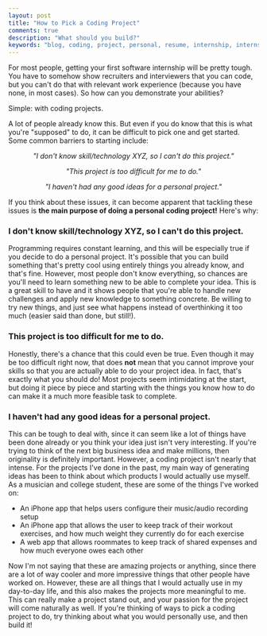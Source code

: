 ```yaml
---
layout: post
title: "How to Pick a Coding Project"
comments: true
description: "What should you build?"
keywords: "blog, coding, project, personal, resume, internship, internships"
---
```


For most people, getting your first software internship will be pretty tough. You have to somehow show recruiters and interviewers that you can code, but you can't do that with relevant work experience (because you have none, in most cases). So how can you demonstrate your abilities?

Simple: with coding projects.

A lot of people already know this. But even if you do know that this is what you're "supposed" to do, it can be difficult to pick one and get started. Some common barriers to starting include:

<div style="text-align: center">
    <p style="font-style: italic">"I don't know skill/technology XYZ, so I can't do this project."</p>
    <p style="font-style: italic">"This project is too difficult for me to do."</p>
    <p style="font-style: italic">"I haven't had any good ideas for a personal project."</p>
</div>

If you think about these issues, it can become apparent that tackling these issues is **the main purpose of doing a personal coding project!** Here's why:

### I don't know skill/technology XYZ, so I can't do this project.

Programming requires constant learning, and this will be especially true if you decide to do a personal project. It's possible that you can build something that's pretty cool using entirely things you already know, and that's fine. However, most people don't know everything, so chances are you'll need to learn something new to be able to complete your idea. This is a great skill to have and it shows people that you're able to handle new challenges and apply new knowledge to something concrete. Be willing to try new things, and just see what happens instead of overthinking it too much (easier said than done, but still!).

### This project is too difficult for me to do.

Honestly, there's a chance that this could even be true. Even though it may be too difficult right now, that does **not** mean that you cannot improve your skills so that you are actually able to do your project idea. In fact, that's exactly what you should do! Most projects seem intimidating at the start, but doing it piece by piece and starting with the things you know how to do can make it a much more feasible task to complete.

### I haven't had any good ideas for a personal project.

This can be tough to deal with, since it can seem like a lot of things have been done already or you think your idea just isn't very interesting. If you're trying to think of the next big business idea and make millions, then originality is definitely important. However, a coding project isn't nearly that intense. For the projects I've done in the past, my main way of generating ideas has been to think about which products I would actually use myself. As a musician and college student, these are some of the things I've worked on:

- An iPhone app that helps users configure their music/audio recording setup
- An iPhone app that allows the user to keep track of their workout exercises, and how much weight they currently do for each exercise
- A web app that allows roommates to keep track of shared expenses and how much everyone owes each other

Now I'm not saying that these are amazing projects or anything, since there are a lot of way cooler and more impressive things that other people have worked on. However, these are all things that I would actually use in my day-to-day life, and this also makes the projects more meaningful to me. This can really make a project stand out, and your passion for the project will come naturally as well. If you're thinking of ways to pick a coding project to do, try thinking about what you would personally use, and then build it!
